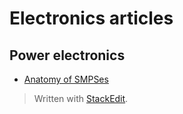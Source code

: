 # Electronics articles
## Power electronics
* [Anatomy of SMPSes]([https://www.hardwaresecrets.com/anatomy-of-switching-power-supplies/](https://www.hardwaresecrets.com/anatomy-of-switching-power-supplies/))

> Written with [StackEdit](https://stackedit.io/).